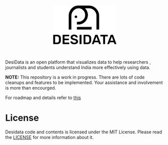 <p align="center">
  <img width="200" src="./assets/readme/logo-base.png">
</p>
<br>

DesiData is an open platform that visualizes data to help researchers , journalists and students understand India more effectively using data.

**NOTE:** This repository is a work in progress. There are lots of code cleanups and features to be implemented. Your assistance and involvement is more than encourged. 

For roadmap and details refer to [this](https://docs.google.com/document/d/1JfvCKG_NR_OVKQ3fdpfrjWd1GBsyOZ-Ypl0Gbl8OEw8/edit?usp=sharing)

# License

Desidata code and contents is licensed under the MIT License.
Please read the [LICENSE](./LICENSE) for more information about it.

